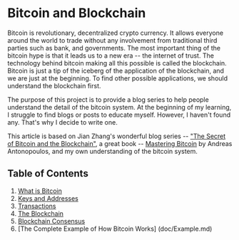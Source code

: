 # Bitcoin and Blockchain 

Bitcoin is revolutionary, decentralized crypto currency. It allows everyone around the world to trade without any involvement from traditional third parties such as bank, and governments. The most important thing of the bitcoin hype is that it leads us to a new era -- the internet of trust. The technology behind bitcoin making all this possible is called the blockchain. Bitcoin is just a tip of the iceberg of the application of the blockchain, and we are just at the beginning. To find other possible applications, we should understand the blockchain first.

The purpose of this project is to provide a blog series to help people understand the detail of the bitcoin system. At the beginning of my learning, I struggle to find blogs or posts to educate myself. However, I haven't found any. That's why I decide to write one. 

This article is based on Jian Zhang's wonderful blog series -- ["The Secret of Bitcoin and the Blockchain"](http://www.infoq.com/cn/articles/bitcoin-and-block-chain-part01), a great book -- [Mastering Bitcoin](http://shop.oreilly.com/product/0636920032281.do) by Andreas Antonopoulos, and my own understanding of the bitcoin system.

## Table of Contents
1. [What is Bitcoin](doc/What-is-Bitcoin.md)
2. [Keys and Addresses](doc/Keys-and-Addresses.md)
3. [Transactions](doc/Transactions.md)
4. [The Blockchain](doc/Blockchain.md)
5. [Blockchain Consensus](doc/Blockchain-Consensus.md)
6. [The Complete Example of How Bitcoin Works] (doc/Example.md)
